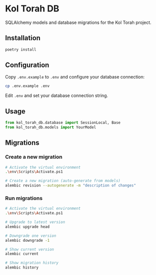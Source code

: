 # Kol Torah DB

SQLAlchemy models and database migrations for the Kol Torah project.

## Installation

```bash
poetry install
```

## Configuration

Copy `.env.example` to `.env` and configure your database connection:

```bash
cp .env.example .env
```

Edit `.env` and set your database connection string.

## Usage

```python
from kol_torah_db.database import SessionLocal, Base
from kol_torah_db.models import YourModel
```

## Migrations

### Create a new migration

```bash
# Activate the virtual environment
.\env\Scripts\Activate.ps1

# Create a new migration (auto-generate from models)
alembic revision --autogenerate -m "description of changes"
```

### Run migrations

```bash
# Activate the virtual environment
.\env\Scripts\Activate.ps1

# Upgrade to latest version
alembic upgrade head

# Downgrade one version
alembic downgrade -1

# Show current version
alembic current

# Show migration history
alembic history
```
